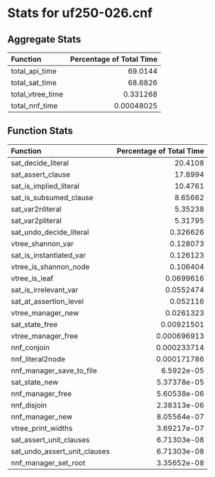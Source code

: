 # Stats for uf250-026.cnf

## Aggregate Stats
| Function         |   Percentage of Total Time |
|:-----------------|---------------------------:|
| total_api_time   |                69.0144     |
| total_sat_time   |                68.6826     |
| total_vtree_time |                 0.331268   |
| total_nnf_time   |                 0.00048025 |

## Function Stats
| Function                     |   Percentage of Total Time |
|:-----------------------------|---------------------------:|
| sat_decide_literal           |               20.4108      |
| sat_assert_clause            |               17.8994      |
| sat_is_implied_literal       |               10.4761      |
| sat_is_subsumed_clause       |                8.65662     |
| sat_var2nliteral             |                5.35238     |
| sat_var2pliteral             |                5.31795     |
| sat_undo_decide_literal      |                0.326626    |
| vtree_shannon_var            |                0.128073    |
| sat_is_instantiated_var      |                0.126123    |
| vtree_is_shannon_node        |                0.106404    |
| vtree_is_leaf                |                0.0699616   |
| sat_is_irrelevant_var        |                0.0552474   |
| sat_at_assertion_level       |                0.052116    |
| vtree_manager_new            |                0.0261323   |
| sat_state_free               |                0.00921501  |
| vtree_manager_free           |                0.000696913 |
| nnf_conjoin                  |                0.000233714 |
| nnf_literal2node             |                0.000171786 |
| nnf_manager_save_to_file     |                6.5922e-05  |
| sat_state_new                |                5.37378e-05 |
| nnf_manager_free             |                5.60538e-06 |
| nnf_disjoin                  |                2.38313e-06 |
| nnf_manager_new              |                8.05564e-07 |
| vtree_print_widths           |                3.69217e-07 |
| sat_assert_unit_clauses      |                6.71303e-08 |
| sat_undo_assert_unit_clauses |                6.71303e-08 |
| nnf_manager_set_root         |                3.35652e-08 |